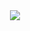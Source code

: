 <div style="text-align:center"><img style="text-align:center" src="https://user-images.githubusercontent.com/73148418/111402437-f8669700-86a9-11eb-81c7-8ff2f8b42b07.png" /></div>



<!--
**DevFC-M/DevFC-M** is a ✨ _special_ ✨ repository because its `README.md` (this file) appears on your GitHub profile.

Here are some ideas to get you started:

- 🔭 I’m currently working on ...
- 🌱 I’m currently learning ...
- 👯 I’m looking to collaborate on ...
- 🤔 I’m looking for help with ...
- 💬 Ask me about ...
- 📫 How to reach me: ...
- 😄 Pronouns: ...
- ⚡ Fun fact: ...
  -->
